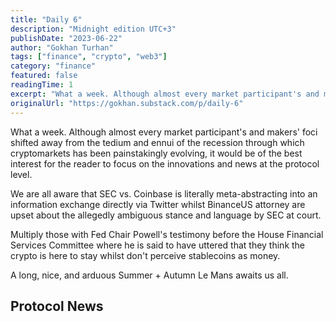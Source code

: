 ```yaml
---
title: "Daily 6"
description: "Midnight edition UTC+3"
publishDate: "2023-06-22"
author: "Gokhan Turhan"
tags: ["finance", "crypto", "web3"]
category: "finance"
featured: false
readingTime: 1
excerpt: "What a week. Although almost every market participant's and makers' foci shifted away from the tedium and ennui of the recession through which cryptomarkets has been painstakingly evolving, it would..."
originalUrl: "https://gokhan.substack.com/p/daily-6"
---
```


What a week. Although almost every market participant's and makers' foci shifted away from the tedium and ennui of the recession through which cryptomarkets has been painstakingly evolving, it would be of the best interest for the reader to focus on the innovations and news at the protocol level.

We are all aware that SEC vs. Coinbase is literally meta-abstracting into an information exchange directly via Twitter whilst BinanceUS attorney are upset about the allegedly ambiguous stance and language by SEC at court.

Multiply those with Fed Chair Powell's testimony before the House Financial Services Committee where he is said to have uttered that they think the crypto is here to stay whilst don't perceive stablecoins as money.

A long, nice, and arduous Summer + Autumn Le Mans awaits us all.

## Protocol News